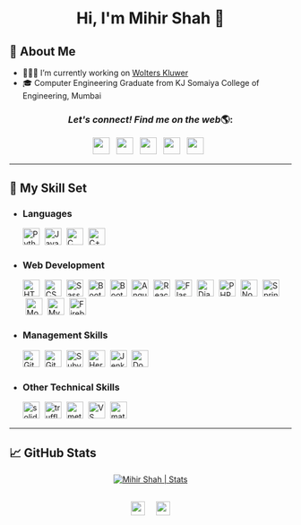 <div align="center">
    <h1>Hi, I'm Mihir Shah 👋</h1>
</div>

## 📖 About Me
- 👨🏻‍💻 I’m currently working on [Wolters Kluwer](https://www.wolterskluwer.com/en-in)
- 🎓 Computer Engineering Graduate from KJ Somaiya College of Engineering, Mumbai

<div align="center">
    <h3><i>Let's connect! Find me on the web</i>🌎:</h3>
    <p>
        <a href="https://www.linkedin.com/in/mihir-ms/" target="_blank"><img height="30" src="https://img.shields.io/badge/linkedin-blue.svg?&style=for-the-badge&logo=linkedin&logoColor=white"></a>&nbsp;&nbsp;
        <a href="https://www.instagram.com/mihir.ms05/" target="_blank"><img height="30" src="https://img.shields.io/badge/instagram-C13584.svg?&style=for-the-badge&logo=instagram&logoColor=white"></a>&nbsp;&nbsp;
        <a href="https://www.facebook.com/mihir.ms05/" target="_blank"><img height="30" src="https://img.shields.io/badge/facebook-blue.svg?&style=for-the-badge&logo=facebook&logoColor=white" /></a>&nbsp;&nbsp;
        <a href="https://twitter.com/mihirshah98" target="_blank"><img height="30" src="https://img.shields.io/badge/twitter-%231DA1F2.svg?&style=for-the-badge&logo=twitter&logoColor=white"></a>&nbsp;&nbsp;
        <a href="mailto:mihirshah050505@gmail.com" target="_blank"><img height="30" src="https://img.shields.io/badge/gmail-c14438?&style=for-the-badge&logo=gmail&logoColor=white"></a>&nbsp;&nbsp;
    </p>
</div>

--- 

## 🚀 My Skill Set
<div>
    <ul>
        <li><h3>Languages</h3></li>
            <img src="https://www.vectorlogo.zone/logos/python/python-horizontal.svg" alt="Python" height="30" title="Python" />
            <img style="margin-left: 5px" src="https://www.vectorlogo.zone/logos/java/java-horizontal.svg" alt="Java" height="30" title="Java" />
            <img style="margin-left: 5px" src="https://cdn.iconscout.com/icon/free/png-512/c-programming-569564.png" alt="C" height="30" title="C"/>
            <img style="margin-left: 5px" src="https://e7.pngegg.com/pngimages/46/626/png-clipart-c-logo-the-c-programming-language-computer-icons-computer-programming-source-code-programming-miscellaneous-template.png" alt="C++" height="30" title="C++"/>
        <li><h3>Web Development</h3></li>
            <img src="https://www.vectorlogo.zone/logos/w3_html5/w3_html5-icon.svg" alt="HTML5" height="30" title="HTML5" />
            <img style="margin-left: 5px" src="https://www.vectorlogo.zone/logos/w3_css/w3_css-icon.svg" alt="CSS 3" height="30" title="CSS 3" />
            <img style="margin-left: 5px" src="https://www.vectorlogo.zone/logos/sass-lang/sass-lang-icon.svg" alt="Sass" height="30" title="Sass" />
            <img style="margin-left: 5px" src="https://www.vectorlogo.zone/logos/javascript/javascript-icon.svg" alt="Bootstrap" height="30" title="Bootstrap" />
            <img style="margin-left: 5px" src="https://www.vectorlogo.zone/logos/getbootstrap/getbootstrap-icon.svg" alt="Bootstrap" height="30" title="Bootstrap" />
            <img style="margin-left: 5px" src="https://www.vectorlogo.zone/logos/angular/angular-icon.svg" alt="Angular" height="30" title="Angular" />
            <img style="margin-left: 5px" src="https://www.vectorlogo.zone/logos/reactjs/reactjs-icon.svg" alt="React" height="30" title="Angular" />
            <img style="margin-left: 5px" src="https://www.vectorlogo.zone/logos/pocoo_flask/pocoo_flask-ar21.svg" alt="Flask" height="30" title="Flask" />
            <img style="margin-left: 5px" style="margin-left: 5px" src="https://www.vectorlogo.zone/logos/djangoproject/djangoproject-ar21.svg" alt="Django" height="30" title="Django" />
            <img style="margin-left: 5px" src="https://www.vectorlogo.zone/logos/php/php-ar21.svg" alt="PHP"  height="30" title="PHP" />
            <img style="margin-left: 5px" src="https://www.vectorlogo.zone/logos/nodejs/nodejs-horizontal.svg" alt="Node.JS" height="30" title="Node.JS" />
            <img style="margin-left: 5px" src="https://www.vectorlogo.zone/logos/springio/springio-ar21.svg" alt="Spring" height="30" title="Spring" />
            <img style="margin-left: 5px" src="https://www.vectorlogo.zone/logos/mongodb/mongodb-ar21.svg" alt="Mongo DB" height="30" title="Mongo DB" />
            <img style="margin-left: 5px" src="https://www.vectorlogo.zone/logos/mysql/mysql-ar21.svg" alt="My SQL" height="30" title="My SQL" />
            <img style="margin-left: 5px" src="https://www.vectorlogo.zone/logos/firebase/firebase-icon.svg" alt="Firebase" height="30" title="Firebase" />
        <li><h3>Management Skills</h3></li>
            <img src="https://www.vectorlogo.zone/logos/git-scm/git-scm-ar21.svg" alt="Git SCM" height="30" title="Git SCM" />
            <img style="margin-left: 5px" src="https://www.vectorlogo.zone/logos/github/github-icon.svg" alt="GitHub" height="30" title="GitHub" />
            <img style="margin-left: 5px" src="https://www.vectorlogo.zone/logos/apache_subversion/apache_subversion-icon.svg" alt="Subversion" height="30" title="Subversion" />
            <img style="margin-left: 5px" src="https://www.vectorlogo.zone/logos/heroku/heroku-ar21.svg" alt="Heroku" height="30" title="Heroku" />
            <img style="margin-left: 5px" src="https://www.vectorlogo.zone/logos/jenkins/jenkins-official.svg" alt="Jenkins" height="30" title="Jenkins" />
            <img style="margin-left: 5px" src="https://www.vectorlogo.zone/logos/docker/docker-official.svg" alt="Docker" height="30" title="Docker" />
        <li><h3>Other Technical Skills</h3></li>
            <img src="https://miro.medium.com/max/4000/0*yqbRInqX0ZRUlVS0" alt="solidity" height="30" title="Solidity" />
            <img style="margin-left: 5px" src="https://ccoingossip.com/wp-content/uploads/2020/08/truffle-logo.png" alt="truffle" height="30" title="Truffle" />
            <img style="margin-left: 5px" src="https://cdn.iconscout.com/icon/free/png-512/metamask-2728406-2261817.png" alt="metamask" height="30" title="Metamask" />
            <img style="margin-left: 5px" src="https://www.vectorlogo.zone/logos/visualstudio_code/visualstudio_code-icon.svg" alt="VS Code" height="30" title="VS Code" />
            <img style="margin-left: 5px" src="https://upload.wikimedia.org/wikipedia/commons/thumb/2/21/Matlab_Logo.png/667px-Matlab_Logo.png" alt="matlab" height="30" title="MATLAB" />
    </ul>
</div>

--- 

## &#x1f4c8; GitHub Stats 
<div align="center">
    <a href="https://github.com/mihir-ms" target="_blank">
        <img src="https://github-readme-stats.vercel.app/api?username=mihir-ms&show_icons=true&count_private=true" align="center" alt="Mihir Shah | Stats"/>
    </a>
</div>
<br/>
<p align=center>
    <img height="25" src="https://badges.pufler.dev/visits/mihir-ms/mihir-ms?color=black&logo=github" /> &nbsp; &nbsp;
    <a href="https://github.com/mihir-ms" target="_blank"><img height="25" src="https://komarev.com/ghpvc/?username=mihir-ms&color=brightgreen" /></a>
</p>
